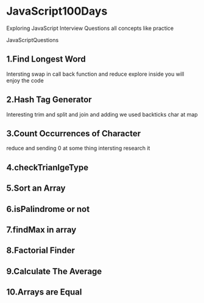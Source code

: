 # JavaScript100Days
Exploring JavaScript Interview Questions all concepts like practice 


JavaScriptQuestions
## 1.Find Longest Word
 Intersting swap in call back function and reduce explore inside you will enjoy the code 
## 2.Hash Tag Generator
 Interesting trim and split and join and adding we used backticks char at map 
## 3.Count Occurrences of Character
 reduce and sending 0 at some thing intersting research it 
## 4.checkTrianlgeType 
## 5.Sort an Array
## 6.isPalindrome or not
## 7.findMax in array
## 8.Factorial Finder
## 9.Calculate The Average
## 10.Arrays are Equal 